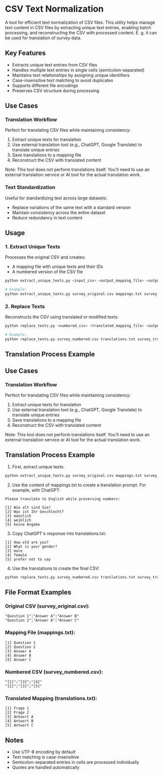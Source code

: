 # CSV Text Normalization

A tool for efficient text normalization of CSV files. This utility helps manage text content in CSV files by extracting unique text entries, enabling batch processing, and reconstructing the CSV with processed content. E. g. it can be used for translation of survey data.

## Key Features

- Extracts unique text entries from CSV files
- Handles multiple text entries in single cells (semicolon-separated)
- Maintains text relationships by assigning unique identifiers
- Case-insensitive text matching to avoid duplicates
- Supports different file encodings
- Preserves CSV structure during processing

## Use Cases

### Translation Workflow
Perfect for translating CSV files while maintaining consistency:
1. Extract unique texts for translation
2. Use external translation tool (e.g., ChatGPT, Google Translate) to translate unique entries
3. Save translations to a mapping file
4. Reconstruct the CSV with translated content

Note: This tool does not perform translations itself. You'll need to use an external translation service or AI tool for the actual translation work.

### Text Standardization
Useful for standardizing text across large datasets:
- Replace variations of the same text with a standard version
- Maintain consistency across the entire dataset
- Reduce redundancy in text content

## Usage

### 1. Extract Unique Texts
Processes the original CSV and creates:
- A mapping file with unique texts and their IDs
- A numbered version of the CSV file

```bash
python extract_unique_texts.py <input_csv> <output_mapping_file> <output_numbered_csv> [encoding]

# Example:
python extract_unique_texts.py survey_original.csv mappings.txt survey_numbered.csv
```

### 2. Replace Texts
Reconstructs the CSV using translated or modified texts:

```bash
python replace_texts.py <numbered_csv> <translated_mapping_file> <output_csv>

# Example:
python replace_texts.py survey_numbered.csv translations.txt survey_translated.csv
```

## Translation Process Example

## Use Cases

### Translation Workflow
Perfect for translating CSV files while maintaining consistency:
1. Extract unique texts for translation
2. Use external translation tool (e.g., ChatGPT, Google Translate) to translate unique entries
3. Save translations to a mapping file
4. Reconstruct the CSV with translated content

Note: This tool does not perform translations itself. You'll need to use an external translation service or AI tool for the actual translation work.

## Translation Process Example

1. First, extract unique texts:
```bash
python extract_unique_texts.py survey_original.csv mappings.txt survey_numbered.csv
```

2. Use the content of mappings.txt to create a translation prompt. For example, with ChatGPT:

```
Please translate to English while preserving numbers:

[1] Wie alt sind Sie?
[2] Was ist Ihr Geschlecht?
[3] männlich
[4] weiblich
[5] keine Angabe
```

3. Copy ChatGPT's response into translations.txt:
```
[1] How old are you?
[2] What is your gender?
[3] male
[4] female
[5] prefer not to say
```

4. Use the translations to create the final CSV:
```bash
python replace_texts.py survey_numbered.csv translations.txt survey_translated.csv
```

## File Format Examples

### Original CSV (survey_original.csv):
```csv
"Question 1";"Answer A";"Answer B"
"Question 2";"Answer A";"Answer C"
```

### Mapping File (mappings.txt):
```
[1] Question 1
[2] Question 2
[3] Answer A
[4] Answer B
[5] Answer C
```

### Numbered CSV (survey_numbered.csv):
```csv
"[1]";"[3]";"[4]"
"[2]";"[3]";"[5]"
```

### Translated Mapping (translations.txt):
```
[1] Frage 1
[2] Frage 2
[3] Antwort A
[4] Antwort B
[5] Antwort C
```

## Notes
- Use UTF-8 encoding by default
- Text matching is case-insensitive
- Semicolon-separated entries in cells are processed individually
- Quotes are handled automatically